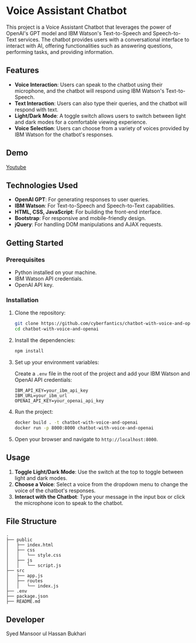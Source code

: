 # Voice Assistant Chatbot

This project is a Voice Assistant Chatbot that leverages the power of OpenAI's GPT model and IBM Watson's Text-to-Speech and Speech-to-Text services. The chatbot provides users with a conversational interface to interact with AI, offering functionalities such as answering questions, performing tasks, and providing information.

## Features

- **Voice Interaction**: Users can speak to the chatbot using their microphone, and the chatbot will respond using IBM Watson's Text-to-Speech.
- **Text Interaction**: Users can also type their queries, and the chatbot will respond with text.
- **Light/Dark Mode**: A toggle switch allows users to switch between light and dark modes for a comfortable viewing experience.
- **Voice Selection**: Users can choose from a variety of voices provided by IBM Watson for the chatbot's responses.

## Demo
[Youtube](https://youtu.be/WVPvZnSw5tE)

## Technologies Used

- **OpenAI GPT**: For generating responses to user queries.
- **IBM Watson**: For Text-to-Speech and Speech-to-Text capabilities.
- **HTML, CSS, JavaScript**: For building the front-end interface.
- **Bootstrap**: For responsive and mobile-friendly design.
- **jQuery**: For handling DOM manipulations and AJAX requests.

## Getting Started

### Prerequisites

- Python installed on your machine.
- IBM Watson API credentials.
- OpenAI API key.

### Installation

1. Clone the repository:
    ```bash
    git clone https://github.com/cyberfantics/chatbot-with-voice-and-openai.git
    cd chatbot-with-voice-and-openai
    ```

2. Install the dependencies:

    ```bash
    npm install
    ```

3. Set up your environment variables:

    Create a `.env` file in the root of the project and add your IBM Watson and OpenAI API credentials:

    ```env
    IBM_API_KEY=your_ibm_api_key
    IBM_URL=your_ibm_url
    OPENAI_API_KEY=your_openai_api_key
    ```

4. Run the project:

    ```bash
    docker build . -t chatbot-with-voice-and-openai
    docker run -p 8000:8000 chatbot-with-voice-and-openai
    ```

5. Open your browser and navigate to `http://localhost:8000`.

## Usage

1. **Toggle Light/Dark Mode**: Use the switch at the top to toggle between light and dark modes.
2. **Choose a Voice**: Select a voice from the dropdown menu to change the voice of the chatbot's responses.
3. **Interact with the Chatbot**: Type your message in the input box or click the microphone icon to speak to the chatbot.

## File Structure

```plaintext
.
├── public
│   ├── index.html
│   ├── css
│   │   └── style.css
│   ├── js
│   │   └── script.js
├── src
│   ├── app.js
│   ├── routes
│   │   └── index.js
├── .env
├── package.json
├── README.md
```

## Developer
Syed Mansoor ul Hassan Bukhari
